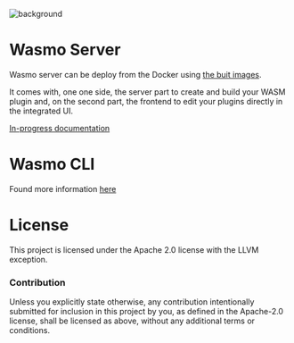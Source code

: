 ![background](https://github.com/MAIF/wasmo/assets/6641669/7a9dafe6-0d0b-4c60-be09-eecdfe179aa8)

# Wasmo Server

Wasmo server can be deploy from the Docker using [the buit images](https://hub.docker.com/r/maif/wasmo).

It comes with, one one side, the server part to create and build your WASM plugin and, on the second part, the frontend to edit your plugins directly in the integrated UI.

[In-progress documentation](https://maif.github.io/otoroshi/manual/how-to-s/wasm-manager-installation.html)

# Wasmo CLI

Found more information [here](https://github.com/MAIF/wasmo/tree/main/cli)

# License

This project is licensed under the Apache 2.0 license with the LLVM exception.

### Contribution

Unless you explicitly state otherwise, any contribution intentionally submitted
for inclusion in this project by you, as defined in the Apache-2.0 license,
shall be licensed as above, without any additional terms or conditions.